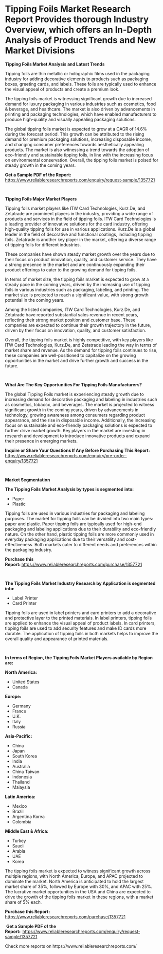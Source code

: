<p><h1>Tipping Foils Market Research Report Provides thorough Industry Overview, which offers an In-Depth Analysis of Product Trends and New Market Divisions</h1></p><p><strong>Tipping Foils Market Analysis and Latest Trends</strong></p>
<p><p>Tipping foils are thin metallic or holographic films used in the packaging industry for adding decorative elements to products such as packaging boxes, greeting cards, and labels. These foils are typically used to enhance the visual appeal of products and create a premium look.</p><p>The tipping foils market is witnessing significant growth due to increased demand for luxury packaging in various industries such as cosmetics, food & beverage, and healthcare. The market is also driven by advancements in printing and packaging technologies, which have enabled manufacturers to produce high-quality and visually appealing packaging solutions.</p><p>The global tipping foils market is expected to grow at a CAGR of 14.6% during the forecast period. This growth can be attributed to the rising demand for premium packaging solutions, increasing disposable income, and changing consumer preferences towards aesthetically appealing products. The market is also witnessing a trend towards the adoption of eco-friendly and sustainable tipping foils, in line with the increasing focus on environmental conservation. Overall, the tipping foils market is poised for steady growth in the coming years.</p></p>
<p><strong>Get a Sample PDF of the Report:&nbsp;</strong> <a href="https://www.reliableresearchreports.com/enquiry/request-sample/1357721">https://www.reliableresearchreports.com/enquiry/request-sample/1357721</a></p>
<p>&nbsp;</p>
<p><strong>Tipping Foils Major Market Players</strong></p>
<p><p>Tipping foils market players like ITW Card Technologies, Kurz.De, and Zetatrade are prominent players in the industry, providing a wide range of products and services in the field of tipping foils. ITW Card Technologies is a leading provider of innovative solutions for the card industry, offering high-quality tipping foils for use in various applications. Kurz.De is a global leader in the field of decorative and functional coatings, including tipping foils. Zetatrade is another key player in the market, offering a diverse range of tipping foils for different industries.</p><p>These companies have shown steady market growth over the years due to their focus on product innovation, quality, and customer service. They have a strong presence in the market and are continuously expanding their product offerings to cater to the growing demand for tipping foils.</p><p>In terms of market size, the tipping foils market is expected to grow at a steady pace in the coming years, driven by the increasing use of tipping foils in various industries such as packaging, labeling, and printing. The market size is projected to reach a significant value, with strong growth potential in the coming years.</p><p>Among the listed companies, ITW Card Technologies, Kurz.De, and Zetatrade have reported substantial sales revenue in recent years, reflecting their strong market position and customer base. These companies are expected to continue their growth trajectory in the future, driven by their focus on innovation, quality, and customer satisfaction.</p><p>Overall, the tipping foils market is highly competitive, with key players like ITW Card Technologies, Kurz.De, and Zetatrade leading the way in terms of market share and revenue. As the demand for tipping foils continues to rise, these companies are well-positioned to capitalize on the growing opportunities in the market and drive further growth and success in the future.</p></p>
<p>&nbsp;</p>
<p><strong>What Are The Key Opportunities For Tipping Foils Manufacturers?</strong></p>
<p><p>The global Tipping Foils market is experiencing steady growth due to increasing demand for decorative packaging and labeling in industries such as cosmetics, tobacco, and beverages. The market is projected to witness significant growth in the coming years, driven by advancements in technology, growing awareness among consumers regarding product appearance, and the rise in disposable income. Additionally, the increasing focus on sustainable and eco-friendly packaging solutions is expected to further drive market growth. Key players in the market are investing in research and development to introduce innovative products and expand their presence in emerging markets.</p></p>
<p><strong>Inquire or Share Your Questions If Any Before Purchasing This Report:</strong> <a href="https://www.reliableresearchreports.com/enquiry/pre-order-enquiry/1357721">https://www.reliableresearchreports.com/enquiry/pre-order-enquiry/1357721</a></p>
<p>&nbsp;</p>
<p><strong>Market Segmentation</strong></p>
<p><strong>The Tipping Foils Market Analysis by types is segmented into:</strong></p>
<p><ul><li>Paper</li><li>Plastic</li></ul></p>
<p><p>Tipping foils are used in various industries for packaging and labeling purposes. The market for tipping foils can be divided into two main types: paper and plastic. Paper tipping foils are typically used for high-end packaging and labeling applications due to their durability and eco-friendly nature. On the other hand, plastic tipping foils are more commonly used in everyday packaging applications due to their versatility and cost-effectiveness. Both markets cater to different needs and preferences within the packaging industry.</p></p>
<p><strong>Purchase this Report:&nbsp;</strong><a href="https://www.reliableresearchreports.com/purchase/1357721">https://www.reliableresearchreports.com/purchase/1357721</a></p>
<p>&nbsp;</p>
<p><strong>The Tipping Foils Market Industry Research by Application is segmented into:</strong></p>
<p><ul><li>Label Printer</li><li>Card Printer</li></ul></p>
<p><p>Tipping foils are used in label printers and card printers to add a decorative and protective layer to the printed materials. In label printers, tipping foils are applied to enhance the visual appeal of product labels. In card printers, tipping foils are used to add security features and make ID cards more durable. The application of tipping foils in both markets helps to improve the overall quality and appearance of printed materials.</p></p>
<p>&nbsp;</p>
<p><strong>In terms of Region, the Tipping Foils Market Players available by Region are:</strong></p>
<p>
    <p> <strong> North America: </strong>
        <ul>
            <li>United States</li>
            <li>Canada</li>
        </ul>
        </p> 
    <p> <strong> Europe: </strong>
        <ul>
            <li>Germany</li>
            <li>France</li>
            <li>U.K.</li>
            <li>Italy</li>
            <li>Russia</li>
        </ul>
        </p> 
    <p> <strong> Asia-Pacific: </strong>
        <ul>
            <li>China</li>
            <li>Japan</li>
            <li>South Korea</li>
            <li>India</li>
            <li>Australia</li>
            <li>China Taiwan</li>
            <li>Indonesia</li>
            <li>Thailand</li>
            <li>Malaysia</li>
        </ul>
        </p> 
    <p> <strong> Latin America: </strong>
        <ul>
            <li>Mexico</li>
            <li>Brazil</li>
            <li>Argentina Korea</li>
            <li>Colombia</li>
        </ul>
        </p> 
    <p> <strong> Middle East & Africa: </strong>
        <ul>
            <li>Turkey</li>
            <li>Saudi</li>
            <li>Arabia</li>
            <li>UAE</li>
            <li>Korea</li>
        </ul>
    </p>
    </p>
<p><p>The tipping foils market is expected to witness significant growth across multiple regions, with North America, Europe, and APAC projected to dominate the market. North America is anticipated to hold the largest market share of 35%, followed by Europe with 30%, and APAC with 25%. The lucrative market opportunities in the USA and China are expected to drive the growth of the tipping foils market in these regions, with a market share of 5% each.</p></p>
<p><strong>Purchase this Report: </strong><a href="https://www.reliableresearchreports.com/purchase/1357721">https://www.reliableresearchreports.com/purchase/1357721</a></p>
<p>&nbsp;<strong>Get a Sample PDF of the Report:&nbsp;&nbsp;</strong><a href="https://www.reliableresearchreports.com/enquiry/request-sample/1357721">https://www.reliableresearchreports.com/enquiry/request-sample/1357721</a></p>
<p><strong></strong></p>
<p>Check more reports on https://www.reliableresearchreports.com/</p>